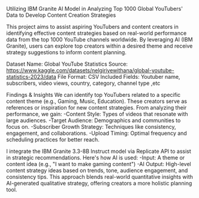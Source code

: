 Utilizing IBM Granite AI Model in Analyzing Top 1000 Global YouTubers' Data to Develop Content Creation Strategies

This project aims to assist aspiring YouTubers and content creators in identifying effective content strategies based on real-world performance data from the top 1000 YouTube channels worldwide. By leveraging AI (IBM Granite), users can explore top creators within a desired theme and receive strategy suggestions to inform content planning.

Dataset Name: Global YouTube Statistics
Source: https://www.kaggle.com/datasets/nelgiriyewithana/global-youtube-statistics-2023/data
File Format: CSV
Included Fields: Youtuber name, subscribers, video views, country, category, channel type ,etc

Findings & Insights
We can identify top YouTubers related to a specific content theme (e.g., Gaming, Music, Education). These creators serve as references or inspiration for new content strategies.
From analyzing their performance, we gain:
-Content Style: Types of videos that resonate with large audiences.
-Target Audience: Demographics and communities to focus on.
-Subscriber Growth Strategy: Techniques like consistency, engagement, and collaborations.
-Upload Timing: Optimal frequency and scheduling practices for better reach.

I integrate the IBM Granite 3.3-8B Instruct model via Replicate API to assist in strategic recommendations. Here's how AI is used:
-Input: A theme or content idea (e.g., "I want to make gaming content")
-AI Output: High-level content strategy ideas based on trends, tone, audience engagement, and consistency tips.
This approach blends real-world quantitative insights with AI-generated qualitative strategy, offering creators a more holistic planning tool.
